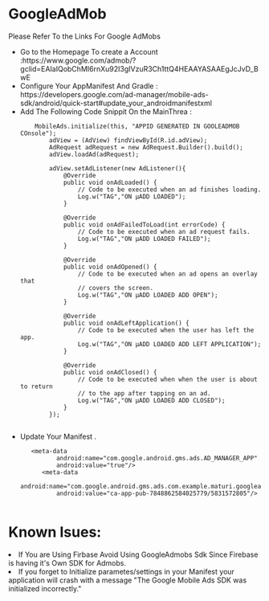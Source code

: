 # GoogleAdMob



<p>
Please Refer To the Links For Google AdMobs
<ul>
<li>Go to the Homepage To create a Account :https://www.google.com/admob/?gclid=EAIaIQobChMI6rnXu92I3gIVzuR3Ch1ttQ4HEAAYASAAEgJcJvD_BwE</li>
<li>Configure  Your AppManifest And Gradle : https://developers.google.com/ad-manager/mobile-ads-sdk/android/quick-start#update_your_androidmanifestxml</li>
<li>Add The Following Code Snippit On the MainThrea :


```
    MobileAds.initialize(this, "APPID GENERATED IN GOOLEADMOB COnsole");
        adView = (AdView) findViewById(R.id.adView);
        AdRequest adRequest = new AdRequest.Builder().build();
        adView.loadAd(adRequest);

        adView.setAdListener(new AdListener(){
            @Override
            public void onAdLoaded() {
                // Code to be executed when an ad finishes loading.
                Log.w("TAG","ON µADD LOADED");
            }

            @Override
            public void onAdFailedToLoad(int errorCode) {
                // Code to be executed when an ad request fails.
                Log.w("TAG","ON µADD LOADED FAILED");
            }

            @Override
            public void onAdOpened() {
                // Code to be executed when an ad opens an overlay that
                // covers the screen.
                Log.w("TAG","ON µADD LOADED ADD OPEN");
            }

            @Override
            public void onAdLeftApplication() {
                // Code to be executed when the user has left the app.
                Log.w("TAG","ON µADD LOADED ADD LEFT APPLICATION");
            }

            @Override
            public void onAdClosed() {
                // Code to be executed when when the user is about to return
                // to the app after tapping on an ad.
                Log.w("TAG","ON µADD LOADED ADD CLOSED");
            }
        });
    
  ```
</li>
<li>
Update Your Manifest .

  ```
     <meta-data
            android:name="com.google.android.gms.ads.AD_MANAGER_APP"
            android:value="true"/>
        <meta-data
            android:name="com.google.android.gms.ads.com.example.maturi.googleadmobs"
            android:value="ca-app-pub-7848862584025779/5831572805"/>
            
  ```
</li>
</ul>
</p>

# Known Isues:

<li>
If You are Using Firbase Avoid Using GoogleAdmobs Sdk Since Firebase is having it's Own SDK for Admobs.
</li>
<li>
If you forget to Initialize parametes/settings in your Manifest your application  will crash
with a message "The Google Mobile Ads SDK was initialized incorrectly."
</li>

